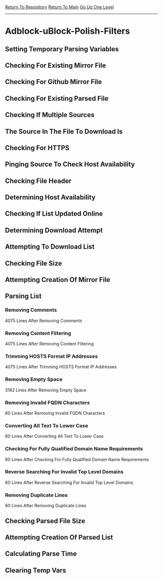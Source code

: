 [Return To Repository](https://github.com/deathbybandaid/piholeparser/)
[Return To Main](https://github.com/deathbybandaid/piholeparser/blob/master/RecentRunLogs/Mainlog.md)
[Go Up One Level](https://github.com/deathbybandaid/piholeparser/blob/master/RecentRunLogs/TopLevelScripts/30-Processing-External-Blacklists.md)
____________________________________
# Adblock-uBlock-Polish-Filters
## Setting Temporary Parsing Variables
## Checking For Existing Mirror File
## Checking For Github Mirror File
## Checking For Existing Parsed File
## Checking If Multiple Sources
## The Source In The File To Download Is
## Checking For HTTPS
## Pinging Source To Check Host Availability
## Checking File Header
## Determining Host Availability
## Checking If List Updated Online
## Determining Download Attempt
## Attempting To Download List
## Checking File Size
## Attempting Creation Of Mirror File
## Parsing List
### Removing Comments
4075 Lines After Removing Comments
### Removing Content Filtering
4075 Lines After Removing Content Filtering
### Trimming HOSTS Format IP Addresses
4075 Lines After Trimming HOSTS Format IP Addresses
### Removing Empty Space
3182 Lines After Removing Empty Space
### Removing Invalid FQDN Characters
60 Lines After Removing Invalid FQDN Characters
### Converting All Text To Lower Case
60 Lines After Converting All Text To Lower Case
### Checking For Fully Qualified Domain Name Requirements
60 Lines After Checking For Fully Qualified Domain Name Requirements
### Reverse Searching For Invalid Top Level Domains
60 Lines After Reverse Searching For Invalid Top Level Domains
### Removing Duplicate Lines
60 Lines After Removing Duplicate Lines
## Checking Parsed File Size
## Attempting Creation Of Parsed List
## Calculating Parse Time
## Clearing Temp Vars
